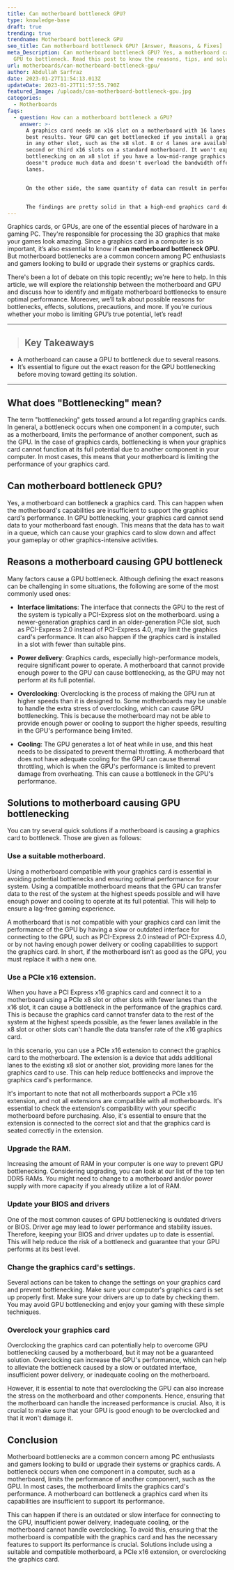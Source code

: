 ```yaml
---
title: Can motherboard bottleneck GPU?
type: knowledge-base
draft: true
trending: true
trendname: Motherboard bottleneck GPU
seo_title: Can motherboard bottleneck GPU? [Answer, Reasons, & Fixes]
meta_Description: Can motherboard bottleneck GPU? Yes, a motherboard can cause a
  GPU to bottleneck. Read this post to know the reasons, tips, and solutions.
url: motherboards/can-motherboard-bottleneck-gpu/
author: Abdullah Sarfraz
date: 2023-01-27T11:54:13.013Z
updateDate: 2023-01-27T11:57:55.790Z
featured_Image: /uploads/can-motherboard-bottleneck-gpu.jpg
categories:
  - Motherboards
faqs:
  - question: How can a motherboard bottleneck a GPU?
    answer: >-
      A graphics card needs an x16 slot on a motherboard with 16 lanes for the
      best results. Your GPU can get bottlenecked if you install a graphics card
      in any other slot, such as the x8 slot. 8 or 4 lanes are available in the
      second or third x16 slots on a standard motherboard. It won't experience
      bottlenecking on an x8 slot if you have a low-mid-range graphics card that
      doesn't produce much data and doesn't overload the bandwidth offered by 8
      lanes. 


      On the other side, the same quantity of data can result in performance bottlenecks if you have a high-end GPU that does generate more data. Budget Systems carried out an excellent study on this subject. They used various software and video games to test an NVIDIA Titan X PCIe 3.0 card in x8 and x16 slots. 


      The findings are pretty solid in that a high-end graphics card does lag when put into an x8 slot as well as a 16 slot. The only method to achieve maximum performance if you have a modern device but an older motherboard with older-generation PCIe slots is to change your motherboard. When utilizing the cards in earlier PCIe slots, there is a noticeable reduction in DaVinci Resolve's (video editing software) performance.
---
```

Graphics cards, or GPUs, are one of the essential pieces of hardware in a gaming PC. They're responsible for processing the 3D graphics that make your games look amazing. Since a graphics card in a computer is so important, it’s also essential to know if **can motherboard bottleneck GPU**. But motherboard bottlenecks are a common concern among PC enthusiasts and gamers looking to build or upgrade their systems or graphics cards. 

There's been a lot of debate on this topic recently; we're here to help. In this article, we will explore the relationship between the motherboard and GPU and discuss how to identify and mitigate motherboard bottlenecks to ensure optimal performance. Moreover, we’ll talk about possible reasons for bottlenecks, effects, solutions, precautions, and more. If you're curious whether your mobo is limiting GPU’s true potential, let’s read!

- - -

> ## Key Takeaways

* A motherboard can cause a GPU to bottleneck due to several reasons.
* It’s essential to figure out the exact reason for the GPU bottlenecking before moving toward getting its solution.

- - -

## What does "Bottlenecking" mean?

The term "bottlenecking" gets tossed around a lot regarding graphics cards. In general, a bottleneck occurs when one component in a computer, such as a motherboard, limits the performance of another component, such as the GPU. In the case of graphics cards, bottlenecking is when your graphics card cannot function at its full potential due to another component in your computer. In most cases, this means that your motherboard is limiting the performance of your graphics card. 

## Can motherboard bottleneck GPU?

Yes, a motherboard can bottleneck a graphics card. This can happen when the motherboard's capabilities are insufficient to support the graphics card's performance. In GPU bottlenecking, your graphics card cannot send data to your motherboard fast enough. This means that the data has to wait in a queue, which can cause your graphics card to slow down and affect your gameplay or other graphics-intensive activities.

## Reasons a motherboard causing GPU bottleneck

Many factors cause a GPU bottleneck. Although defining the exact reasons can be challenging in some situations, the following are some of the most commonly used ones:

* **Interface limitations**: The interface that connects the GPU to the rest of the system is typically a PCI-Express slot on the motherboard. using a newer-generation graphics card in an older-generation PCIe slot, such as PCI-Express 2.0 instead of PCI-Express 4.0, may limit the graphics card's performance. It can also happen if the graphics card is installed in a slot with fewer than suitable pins.


* **Power delivery**: Graphics cards, especially high-performance models, require significant power to operate. A motherboard that cannot provide enough power to the GPU can cause bottlenecking, as the GPU may not perform at its full potential.


* **Overclocking**: Overclocking is the process of making the GPU run at higher speeds than it is designed to. Some motherboards may be unable to handle the extra stress of overclocking, which can cause GPU bottlenecking. This is because the motherboard may not be able to provide enough power or cooling to support the higher speeds, resulting in the GPU's performance being limited.


* **Cooling**: The GPU generates a lot of heat while in use, and this heat needs to be dissipated to prevent thermal throttling. A motherboard that does not have adequate cooling for the GPU can cause thermal throttling, which is when the GPU's performance is limited to prevent damage from overheating. This can cause a bottleneck in the GPU's performance.

## Solutions to motherboard causing GPU bottlenecking

You can try several quick solutions if a motherboard is causing a graphics card to bottleneck. Those are given as follows:

### Use a suitable motherboard.

Using a motherboard compatible with your graphics card is essential in avoiding potential bottlenecks and ensuring optimal performance for your system. Using a compatible motherboard means that the GPU can transfer data to the rest of the system at the highest speeds possible and will have enough power and cooling to operate at its full potential. This will help to ensure a lag-free gaming experience.

A motherboard that is not compatible with your graphics card can limit the performance of the GPU by having a slow or outdated interface for connecting to the GPU, such as PCI-Express 2.0 instead of PCI-Express 4.0, or by not having enough power delivery or cooling capabilities to support the graphics card. In short, if the motherboard isn’t as good as the GPU, you must replace it with a new one.

### Use a PCIe x16 extension.

When you have a PCI Express x16 graphics card and connect it to a motherboard using a PCIe x8 slot or other slots with fewer lanes than the x16 slot, it can cause a bottleneck in the performance of the graphics card. This is because the graphics card cannot transfer data to the rest of the system at the highest speeds possible, as the fewer lanes available in the x8 slot or other slots can't handle the data transfer rate of the x16 graphics card.

In this scenario, you can use a PCIe x16 extension to connect the graphics card to the motherboard. The extension is a device that adds additional lanes to the existing x8 slot or another slot, providing more lanes for the graphics card to use. This can help reduce bottlenecks and improve the graphics card's performance.

It's important to note that not all motherboards support a PCIe x16 extension, and not all extensions are compatible with all motherboards. It's essential to check the extension's compatibility with your specific motherboard before purchasing. Also, it's essential to ensure that the extension is connected to the correct slot and that the graphics card is seated correctly in the extension.

### Upgrade the RAM.

Increasing the amount of RAM in your computer is one way to prevent GPU bottlenecking. Considering upgrading, you can look at our list of the top ten DDR5 RAMs. You might need to change to a motherboard and/or power supply with more capacity if you already utilize a lot of RAM.

### Update your BIOS and drivers

One of the most common causes of GPU bottlenecking is outdated drivers or BIOS. Driver age may lead to lower performance and stability issues. Therefore, keeping your BIOS and driver updates up to date is essential. This will help reduce the risk of a bottleneck and guarantee that your GPU performs at its best level.

### Change the graphics card's settings.

Several actions can be taken to change the settings on your graphics card and prevent bottlenecking. Make sure your computer's graphics card is set up properly first. Make sure your drivers are up to date by checking them. You may avoid GPU bottlenecking and enjoy your gaming with these simple techniques.

### Overclock your graphics card

Overclocking the graphics card can potentially help to overcome GPU bottlenecking caused by a motherboard, but it may not be a guaranteed solution. Overclocking can increase the GPU's performance, which can help to alleviate the bottleneck caused by a slow or outdated interface, insufficient power delivery, or inadequate cooling on the motherboard.

However, it is essential to note that overclocking the GPU can also increase the stress on the motherboard and other components. Hence, ensuring that the motherboard can handle the increased performance is crucial. Also, it is crucial to make sure that your GPU is good enough to be overclocked and that it won't damage it.

## Conclusion

Motherboard bottlenecks are a common concern among PC enthusiasts and gamers looking to build or upgrade their systems or graphics cards. A bottleneck occurs when one component in a computer, such as a motherboard, limits the performance of another component, such as the GPU. In most cases, the motherboard limits the graphics card's performance. A motherboard can bottleneck a graphics card when its capabilities are insufficient to support its performance.

This can happen if there is an outdated or slow interface for connecting to the GPU, insufficient power delivery, inadequate cooling, or the motherboard cannot handle overclocking. To avoid this, ensuring that the motherboard is compatible with the graphics card and has the necessary features to support its performance is crucial. Solutions include using a suitable and compatible motherboard, a PCIe x16 extension, or overclocking the graphics card.